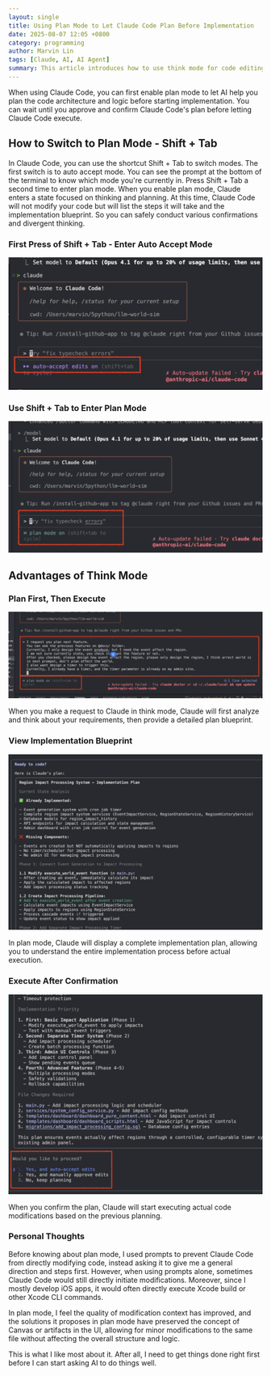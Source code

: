 ```yaml
---
layout: single
title: Using Plan Mode to Let Claude Code Plan Before Implementation
date: 2025-08-07 12:05 +0800
category: programming
author: Marvin Lin
tags: [Claude, AI, AI Agent]
summary: This article introduces how to use think mode for code editing on macOS and provides detailed step-by-step instructions.
---
```


When using Claude Code, you can first enable plan mode to let AI help you plan the code architecture and logic before starting implementation. You can wait until you approve and confirm Claude Code's plan before letting Claude Code execute.

## How to Switch to Plan Mode - Shift + Tab

In Claude Code, you can use the shortcut Shift + Tab to switch modes. The first switch is to auto accept mode. You can see the prompt at the bottom of the terminal to know which mode you're currently in. Press Shift + Tab a second time to enter plan mode. When you enable plan mode, Claude enters a state focused on thinking and planning. At this time, Claude Code will not modify your code but will list the steps it will take and the implementation blueprint. So you can safely conduct various confirmations and divergent thinking.

### First Press of Shift + Tab - Enter Auto Accept Mode
![auto accept mode](/assets/programming/claude-code-think-mode/claude-code-accept-mode.png)

### Use Shift + Tab to Enter Plan Mode
![claude code think mode](/assets/programming/claude-code-think-mode/claude-code-think-mode.png)

## Advantages of Think Mode

### Plan First, Then Execute
![think mode request prompt](/assets/programming/claude-code-think-mode/think-mode-request-prompt.png)

When you make a request to Claude in think mode, Claude will first analyze and think about your requirements, then provide a detailed plan blueprint.

### View Implementation Blueprint
![plan mode blueprint](/assets/programming/claude-code-think-mode/plan-mode-blueprint.png)

In plan mode, Claude will display a complete implementation plan, allowing you to understand the entire implementation process before actual execution.

### Execute After Confirmation
![action after planning](/assets/programming/claude-code-think-mode/action-after-planing.png)

When you confirm the plan, Claude will start executing actual code modifications based on the previous planning.

### Personal Thoughts
Before knowing about plan mode, I used prompts to prevent Claude Code from directly modifying code, instead asking it to give me a general direction and steps first. However, when using prompts alone, sometimes Claude Code would still directly initiate modifications. Moreover, since I mostly develop iOS apps, it would often directly execute Xcode build or other Xcode CLI commands.

In plan mode, I feel the quality of modification context has improved, and the solutions it proposes in plan mode have preserved the concept of Canvas or artifacts in the UI, allowing for minor modifications to the same file without affecting the overall structure and logic.

This is what I like most about it. After all, I need to get things done right first before I can start asking AI to do things well.